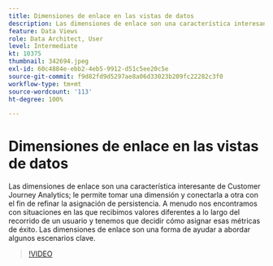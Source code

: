 ```yaml
---
title: Dimensiones de enlace en las vistas de datos
description: Las dimensiones de enlace son una característica interesante de Customer Journey Analytics; le permite tomar una dimensión y conectarla a otra con el fin… (las descripciones deben tener entre 60 y 160 caracteres).
feature: Data Views
role: Data Architect, User
level: Intermediate
kt: 10375
thumbnail: 342694.jpeg
exl-id: 60c4884e-ebb2-4eb5-9912-d51c5ee20c5e
source-git-commit: f9d82fd9d5297ae8a06d33023b209fc22282c3f0
workflow-type: tm+mt
source-wordcount: '113'
ht-degree: 100%

---
```


# Dimensiones de enlace en las vistas de datos

Las dimensiones de enlace son una característica interesante de Customer Journey Analytics; le permite tomar una dimensión y conectarla a otra con el fin de refinar la asignación de persistencia. A menudo nos encontramos con situaciones en las que recibimos valores diferentes a lo largo del recorrido de un usuario y tenemos que decidir cómo asignar esas métricas de éxito. Las dimensiones de enlace son una forma de ayudar a abordar algunos escenarios clave.

>[!VIDEO](https://video.tv.adobe.com/v/3409291/?quality=12&learn=on&captions=spa)
